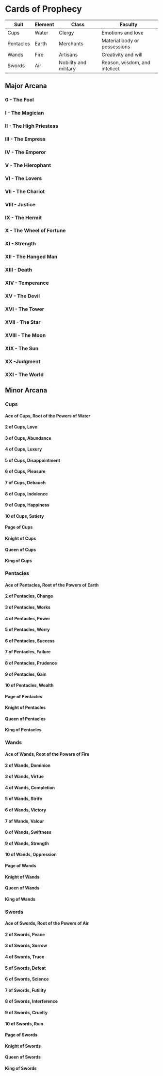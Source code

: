 # Cards of Prophecy
| Suit      | Element | Class                 | Faculty                       |
| --------- | ------- | --------------------- | ----------------------------- |
| Cups      | Water   | Clergy                | Emotions and love             |
| Pentacles | Earth   | Merchants             | Material body or possessions  |
| Wands     | Fire    | Artisans              | Creativity and will           |
| Swords    | Air     | Nobility and military | Reason, wisdom, and intellect |
## Major Arcana
### 0 - The Fool
### I - The Magician
### II - The High Priestess
### III - The Empress
### IV - The Emperor
### V - The Hierophant
### VI - The Lovers
### VII - The Chariot
### VIII - Justice
### IX - The Hermit
### X - The Wheel of Fortune
### XI - Strength
### XII - The Hanged Man
### XIII - Death
### XIV - Temperance
### XV - The Devil
### XVI - The Tower
### XVII - The Star
### XVIII - The Moon
### XIX - The Sun
### XX -Judgment
### XXI - The World
## Minor Arcana
### Cups
#### Ace of Cups, Root of the Powers of Water
#### 2 of Cups, Love
#### 3 of Cups, Abundance
#### 4 of Cups, Luxury
#### 5 of Cups, Disappointment
#### 6 of Cups, Pleasure
#### 7 of Cups, Debauch
#### 8 of Cups, Indolence
#### 9 of Cups, Happiness
#### 10 of Cups, Satiety
#### Page of Cups
#### Knight of Cups
#### Queen of Cups
#### King of Cups
### Pentacles
#### Ace of Pentacles, Root of the Powers of Earth
#### 2 of Pentacles, Change
#### 3 of Pentacles, Works
#### 4 of Pentacles, Power
#### 5 of Pentacles, Worry
#### 6 of Pentacles, Success
#### 7 of Pentacles, Failure
#### 8 of Pentacles, Prudence
#### 9 of Pentacles, Gain
#### 10 of Pentacles, Wealth
#### Page of Pentacles
#### Knight of Pentacles
#### Queen of Pentacles
#### King of Pentacles
### Wands
#### Ace of Wands, Root of the Powers of Fire
#### 2 of Wands, Dominion
#### 3 of Wands, Virtue
#### 4 of Wands, Completion
#### 5 of Wands, Strife
#### 6 of Wands, Victory
#### 7 of Wands, Valour
#### 8 of Wands, Swiftness
#### 9 of Wands, Strength
#### 10 of Wands, Oppression
#### Page of Wands
#### Knight of Wands
#### Queen of Wands
#### King of Wands
### Swords
#### Ace of Swords, Root of the Powers of Air
#### 2 of Swords, Peace
#### 3 of Swords, Sorrow
#### 4 of Swords, Truce
#### 5 of Swords, Defeat
#### 6 of Swords, Science
#### 7 of Swords, Futility
#### 8 of Swords, Interference
#### 9 of Swords, Cruelty
#### 10 of Swords, Ruin
#### Page of Swords
#### Knight of Swords
#### Queen of Swords
#### King of Swords